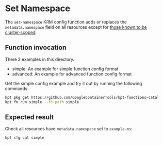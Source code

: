 # Set Namespace

The `set-namespace` KRM config function adds or replaces the
`metadata.namespace` field on all resources except for [those known to be
cluster-scoped].

## Function invocation

There 2 examples in this directory.

- simple: An example for simple function config format
- advanced: An example for advanced function config format

Get the simple config example and try it out by running the following commands:

```sh
kpt pkg get https://github.com/GoogleContainerTools/kpt-functions-catalog.git/examples/set-namespace/simple .
kpt fn run simple --fn-path simple
```

## Expected result

Check all resources have `metadata.namespace` set to `example-ns`:

```sh
kpt cfg cat simple
```

[those known to be cluster-scoped]: https://github.com/kubernetes-sigs/kustomize/blob/007a5327d7b553d9a8451749fb8b6c9d1de3e482/kyaml/yaml/types.go#L119
